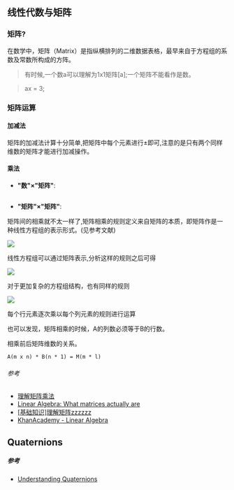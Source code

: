 ## 线性代数与矩阵

### 矩阵?
在数学中，矩阵（Matrix）是指纵横排列的二维数据表格，最早来自于方程组的系数及常数所构成的方阵。

> 有时候,一个数a可以理解为1x1矩阵[a];一个矩阵不能看作是数。

> ax = 3;

### 矩阵运算

#### 加减法

矩阵的加减法计算十分简单,把矩阵中每个元素进行±即可,注意的是只有两个同样维数的矩阵才能进行加减操作。

#### 乘法

- **"数"×"矩阵"**:

<img src="http://www.ruanyifeng.com/blogimg/asset/2015/bg2015090102.png" alt="" title="插图来自于www.ruanyifeng.com(c)" style="max-width:230px">

- **"矩阵"×"矩阵"**:

矩阵间的相乘就不太一样了,矩阵相乘的规则定义来自矩阵的本质，即矩阵作是一种线性方程组的表示形式。(见参考文献)

<img  src="http://7o51mi.com1.z0.glb.clouddn.com/webgl/20150913/illustration1.PNG" style="max-width:360px">

线性方程组可以通过矩阵表示,分析这样的规则之后可得

<img  src="http://7o51mi.com1.z0.glb.clouddn.com/webgl/20150913/illustration2(1).PNG" style="max-width:260px">

对于更加复杂的方程组结构，也有同样的规则

<img  src="http://7o51mi.com1.z0.glb.clouddn.com/webgl/20150913/illustration3(1).PNG" style="max-width:390px">

每个行元素逐次乘以每个列元素的规则进行运算

也可以发现，矩阵相乘的时候，A的列数必须等于B的行数。

相乘前后矩阵维数的关系。
````
A(m x n) * B(n * 1) = M(m * l)
````

###### 参考
- [理解矩阵乘法](http://www.ruanyifeng.com/blog/2015/09/matrix-multiplication.html)
- [Linear Algebra: What matrices actually are](https://nolaymanleftbehind.wordpress.com/2011/07/10/linear-algebra-what-matrices-actually-are/)
- [[基础知识]理解矩阵zzzzzz](http://www.opengpu.org/forum.php?mod=viewthread&tid=115)
- [KhanAcademy - Linear Algebra](https://www.youtube.com/watch?v=xyAuNHPsq-g&index=1)





## Quaternions

##### 参考

- [Understanding Quaternions](http://www.3dgep.com/understanding-quaternions/)
